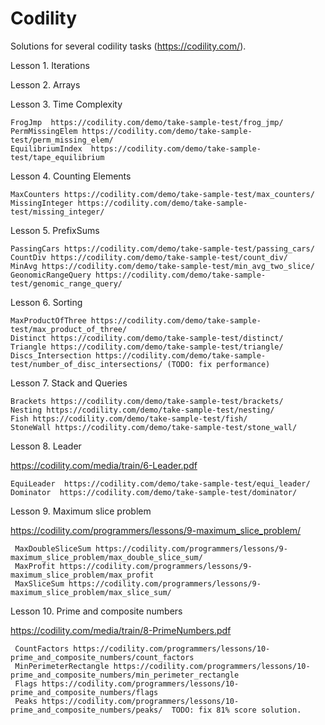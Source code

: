 # Codility
Solutions for several codility tasks (https://codility.com/).

Lesson 1. Iterations

Lesson 2. Arrays

Lesson 3. Time Complexity

    FrogJmp  https://codility.com/demo/take-sample-test/frog_jmp/
    PermMissingElem https://codility.com/demo/take-sample-test/perm_missing_elem/
    EquilibriumIndex  https://codility.com/demo/take-sample-test/tape_equilibrium
	
Lesson 4. Counting Elements

    MaxCounters https://codility.com/demo/take-sample-test/max_counters/
    MissingInteger https://codility.com/demo/take-sample-test/missing_integer/
	
Lesson 5. PrefixSums

    PassingCars https://codility.com/demo/take-sample-test/passing_cars/
    CountDiv https://codility.com/demo/take-sample-test/count_div/ 
    MinAvg https://codility.com/demo/take-sample-test/min_avg_two_slice/
    GeonomicRangeQuery https://codility.com/demo/take-sample-test/genomic_range_query/
	
Lesson 6. Sorting

    MaxProductOfThree https://codility.com/demo/take-sample-test/max_product_of_three/
    Distinct https://codility.com/demo/take-sample-test/distinct/
    Triangle https://codility.com/demo/take-sample-test/triangle/
    Discs_Intersection https://codility.com/demo/take-sample-test/number_of_disc_intersections/ (TODO: fix performance)
    
Lesson 7. Stack and Queries

    Brackets https://codility.com/demo/take-sample-test/brackets/
    Nesting https://codility.com/demo/take-sample-test/nesting/
    Fish https://codility.com/demo/take-sample-test/fish/
    StoneWall https://codility.com/demo/take-sample-test/stone_wall/
    
Lesson 8. Leader

https://codility.com/media/train/6-Leader.pdf

    EquiLeader  https://codility.com/demo/take-sample-test/equi_leader/
    Dominator  https://codility.com/demo/take-sample-test/dominator/
    
 Lesson 9. Maximum slice problem
 
 https://codility.com/programmers/lessons/9-maximum_slice_problem/
 
     MaxDoubleSliceSum https://codility.com/programmers/lessons/9-maximum_slice_problem/max_double_slice_sum/
     MaxProfit https://codility.com/programmers/lessons/9-maximum_slice_problem/max_profit
     MaxSliceSum https://codility.com/programmers/lessons/9-maximum_slice_problem/max_slice_sum/
     
  Lesson 10. Prime and composite numbers
  
  https://codility.com/media/train/8-PrimeNumbers.pdf
  
     CountFactors https://codility.com/programmers/lessons/10-prime_and_composite_numbers/count_factors
     MinPerimeterRectangle https://codility.com/programmers/lessons/10-prime_and_composite_numbers/min_perimeter_rectangle
     Flags https://codility.com/programmers/lessons/10-prime_and_composite_numbers/flags
     Peaks https://codility.com/programmers/lessons/10-prime_and_composite_numbers/peaks/  TODO: fix 81% score solution.
	
    
